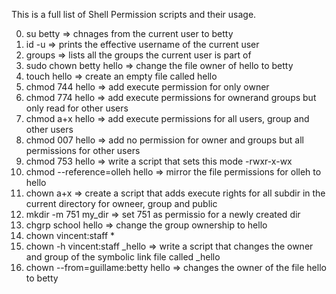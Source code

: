 This is a full list of Shell Permission scripts and their usage.


0.   su betty => chnages from the current user to betty
1.   id -u => prints the effective username of the current user
2.   groups => lists all the groups the current user is part of
3.   sudo chown betty hello => change the file owner of hello to betty
4.   touch hello => create an empty file called hello
5.   chmod 744 hello => add execute permission for only owner
6.   chmod 774 hello => add execute permissions for ownerand groups but only read for other users
7.   chmod a+x hello => add execute permissions for all users, group and other users
8.   chmod 007 hello => add no permission for owner and groups but all permissions for other users
9.   chmod 753 hello => write a script that sets this mode -rwxr-x-wx
10.  chmod --reference=olleh hello => mirror the file permissions for olleh to hello
11.  chown a+x => create a script that adds execute rights for all subdir in the current directory for owneer, group and public
12. mkdir -m 751 my_dir => set 751 as permissio for a newly created dir
13. chgrp school hello => change the group ownership to hello
14. chown vincent:staff *
15. chown -h vincent:staff _hello => write a script that changes the owner and group of the symbolic link file called _hello
16. chown --from=guillame:betty hello => changes the owner of the file hello to betty
